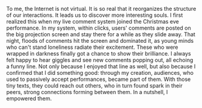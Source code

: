 To me, the Internet is not virtual. It is so real that it reorganizes the structure of our interactions. It leads us to discover more interesting souls. I first realized this when my live comment system joined the Christmas eve performance. In my system, within clicks, users' comments are posted on the big projection screen and stay there for a while as they slide away. That night, floods of comments hit the screen and dominated it, as young minds who can't stand loneliness radiate their excitement. These who were wrapped in darkness finally got a chance to show their brilliance. I always felt happy to hear giggles and see new comments popping out, all echoing a funny line. Not only because I enjoyed that line as well, but also because I confirmed that I did something good: through my creation, audiences, who used to passively accept performances, became part of them. With those tiny texts, they could reach out others, who in turn found spark in their peers, strong connections forming between them. In a nutshell, I empowered them.
